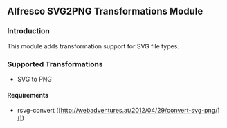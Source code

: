 ## Alfresco SVG2PNG Transformations Module

### Introduction
This module adds transformation support for SVG file types.

### Supported Transformations
- SVG to PNG

#### Requirements
- rsvg-convert ([http://webadventures.at/2012/04/29/convert-svg-png/]())
